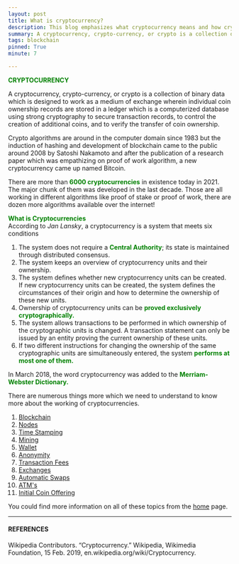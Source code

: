 ```yaml
---
layout: post
title: What is cryptocurrency? 
description: This blog emphasizes what cryptocurrency means and how cryptocurrency is relevant in today's day and age.
summary: A cryptocurrency, crypto-currency, or crypto is a collection of binary data which is designed to work as a medium of exchange wherein individual coin ownership records are stored in a ledger which is a computerized database using strong cryptography to secure transaction records, to control the creation of additional coins, and to verify the transfer of coin ownership.
tags: blockchain
pinned: True
minute: 7

---
```


<b><span style="color:green">CRYPTOCURRENCY</span></b><br>

A cryptocurrency, crypto-currency, or crypto is a collection of binary data which is designed to work as a medium of exchange wherein individual coin ownership records are stored in a ledger which is a computerized database using strong cryptography to secure transaction records, to control the creation of additional coins, and to verify the transfer of coin ownership.

Crypto algorithms are around in the computer domain since 1983 but the induction of hashing and development of blockchain came to the public around 2008 by Satoshi Nakamoto and after the publication of a research paper which was empathizing on proof of work algorithm, a new cryptocurrency came up named Bitcoin.

There are more than <b><span style="color:green">6000 cryptocurrencies</span></b> in existence today in 2021. The major chunk of them was developed in the last decade. Those are all working in different algorithms like proof of stake or proof of work, there are dozen more algorithms available over the internet!

<b><span style="color:green">What is Cryptocurrencies</span></b><br>
According to *Jan Lansky*, a cryptocurrency is a system that meets six conditions

1. The system does not require a <b><span style="color:green">Central Authority</span></b>; its state is maintained through distributed consensus.
2. The system keeps an overview of cryptocurrency units and their ownership.
3. The system defines whether new cryptocurrency units can be created. If new cryptocurrency units can be created, the system defines the circumstances of their origin and how to determine the ownership of these new units.
4. Ownership of cryptocurrency units can be <b><span style="color:green">proved exclusively cryptographically.</span></b>
5. The system allows transactions to be performed in which ownership of the cryptographic units is changed. A transaction statement can only be issued by an entity proving the current ownership of these units.
6. If two different instructions for changing the ownership of the same cryptographic units are simultaneously entered, the system <b><span style="color:green">performs at most one of them.</span></b>

In March 2018, the word cryptocurrency was added to the <b><span style="color:green">Merriam-Webster Dictionary.</span></b>


There are numerous things more which we need to understand to know more about the working of cryptocurrencies.

1. <a href="https://dhruvdoshi.github.io/blog/2019/08/31/what-is-blockchain">Blockchain</a>
2. <a href="https://dhruvdoshi.github.io/blog/2019/09/01/what-is-nodes-in-blockchain">Nodes</a>
3. <a href="https://dhruvdoshi.github.io/blog/2019/09/02/what-is-timestamping-in-blockchain">Time Stamping</a>
4. <a href="https://dhruvdoshi.github.io/blog/2019/09/03/what-is-mining-in-blockchain">Mining</a>
5. <a href="https://dhruvdoshi.github.io/blog/2019/09/04/what-is-wallet-in-blockchain">Wallet</a>
6. <a href="https://dhruvdoshi.github.io/blog/2019/09/05/what-is-anonimity-in-blockchain">Anonymity</a>
7. <a href="https://dhruvdoshi.github.io/blog/2019/09/06/what-is-transaction-fees-in-blockchain">Transaction Fees</a>
8. <a href="https://dhruvdoshi.github.io/blog/2019/09/07/what-is-exchanges-in-blockchain">Exchanges</a>
9. <a href="https://dhruvdoshi.github.io/blog/2019/09/08/what-is-automativ-swaps-in-blockchain">Automatic Swaps</a>
10. <a href="https://dhruvdoshi.github.io/blog/2019/09/09/what-is-cryptocurrency-atm">ATM's</a>
11. <a href="https://dhruvdoshi.github.io/blog/2019/09/10/what-is-cryptocurrency-ico">Initial Coin Offering </a>

You could find more information on all of these topics from the <a href="https://dhruvdoshi.github.io/blog">home</a> page.


---

#### REFERENCES

Wikipedia Contributors. “Cryptocurrency.” Wikipedia, Wikimedia Foundation, 15 Feb. 2019, en.wikipedia.org/wiki/Cryptocurrency.